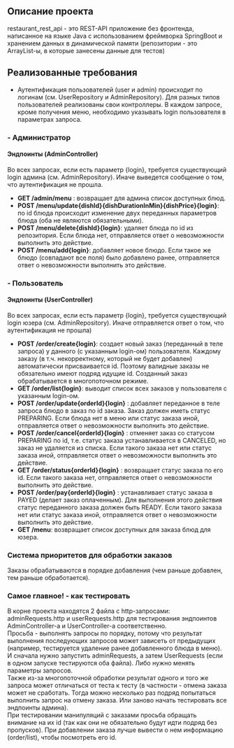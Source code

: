 ## Описание проекта
restaurant_rest_api - это REST-API приложение без фронтенда, написанное на языке Java с использованием фреймворка SpringBoot и хранением данных в динамической памяти (репозитории - это ArrayList-ы, в которые занесены данные для тестов)

## Реализованные требования
- Аутентификация пользователей (user и admin) происходит по логинам (см. UserRepository и AdminRepository). Для разных типов пользователей реализованы свои контроллеры. В каждом запросе, кроме получения меню, необходимо указывать login пользователя в параметрах запроса.
### - Администратор
#### Эндпоинты (AdminController)
Во всех запросах, если есть параметр {login}, требуется существующий login админа (см. AdminRepository). Иначе выведется сообщение о том, что аутентификация не прошла.
- **GET /admin/menu** : возвращает для админа список доступных блюд.
- **POST /menu/update{dishId}{dishDurationInMin}{dishPrice}{login}**: по id блюда происходит изменение двух переданных параметров блюда (оба не являются обязательными).
- **POST /menu/delete{dishId}{login}**: удаляет блюда по id из репозитория. Если блюда нет, отправляется ответ о невозможности выполнить это действие.
- **POST /menu/add{login}**: добавляет новое блюдо. Если такое же блюдо (совпадают все поля) было добавлено ранее, отправляется ответ о невозможности выполнить это действие.

### - Пользователь
#### Эндпоинты (UserController)
Во всех запросах, если есть параметр {login}, требуется существующий login юзера (см. AdminRepository). Иначе отправляется ответ о том, что аутентификация не прошла)
- **POST /order/create{login}**: создает новый заказ (переданный в теле запроса) у данного (с указанным login-ом) пользователя. Каждому заказу (в т.ч. некорректному, который не будет добавлен) автоматически присваивается id. Поэтому валидные заказы не обязательно имеют подряд идущие id. Созданный заказ обрабатывается в многопоточном режиме.
- **GET /order/list{login}**: выводит список всех заказов у пользователя с указанным login-ом.
- **POST /order/update{orderId}{login}** : добавляет переданное в теле запроса блюдо в заказ по id заказа. Заказ должен иметь статус PREPARING. Если блюда нет в меню или статус заказа иной, отправляется ответ о невозможности выполнить это действие.
- **POST /order/cancel{orderId}{login}** : отменяет заказ со статусом PREPARING по id, т.е. статус заказа устанавливается в CANCELED, но заказ не удаляется из списка. Если такого заказа нет или статус заказа иной, отправляется ответ о невозможности выполнить это действие.
- **GET /order/status{orderId}{login}** : возвращает статус заказа по его id. Если такого заказа нет, отправляется ответ о невозможности выполнить это действие.
- **POST /order/pay{orderId}{login}** : устанавливает статус заказа в PAYED (делает заказ оплаченным). Для выполнения этого действия статус переданного заказа должен быть READY. Если такого заказа нет или статус заказа иной, отправляется ответ о невозможности выполнить это действие.
- **GET /menu**: возвращает список доступных для заказа блюд для юзера.

### Система приоритетов для обработки заказов
Заказы обрабатываются в порядке добавления (чем раньше добавлен, тем раньше обработается).

### Самое главное! - как тестировать
В корне проекта находятся 2 файла с http-запросами: adminRequests.http и userRequests.http для тестирования эндпоинтов AdminController-а и UserController-а соответственно.
<br/>Просьба - выполнять запросы по порядку, потому что результат выполнения последующих запросов может зависеть от предыдущих (например, тестируется удаление ранее добавленного блюда в меню). И сначала нужно запустить adminRequests, а затем UserRequests (если в одном запуске тестируются оба файла). Либо нужно менять параметры запросов.
<br/>Также из-за многопоточной обработки результат одного и того же запроса может отличаться от теста к тесту (в частности - отмена заказа может не сработать. Тогда можно несколько раз подряд попытаться выполнить запрос на отмену заказа. Или заново начать тестировать все эндпоинты админа).
<br/>При тестировании манипуляций с заказами просьба обращать внимание на их id (так как они не обязательно будут идти подряд без пропусков). При добавлении заказа лучше вывести о нем информацию (order/list), чтобы посмотреть его id. 